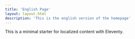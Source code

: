 ```yaml
---
title: 'English Page'
layout: layout.html
description: 'This is the english version of the homepage'
---
```


This is a minimal starter for localized content with Eleventy.